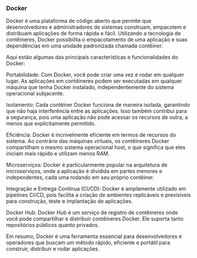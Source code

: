 ### Docker

Docker é uma plataforma de código aberto que permite que desenvolvedores e administradores de sistemas construam, empacotem e distribuam aplicações de forma rápida e fácil. Utilizando a tecnologia de contêineres, Docker possibilita o empacotamento de uma aplicação e suas dependências em uma unidade padronizada chamada contêiner.

Aqui estão algumas das principais características e funcionalidades do Docker:

Portabilidade: Com Docker, você pode criar uma vez e rodar em qualquer lugar. As aplicações em contêineres podem ser executadas em qualquer máquina que tenha Docker instalado, independentemente do sistema operacional subjacente.

Isolamento: Cada contêiner Docker funciona de maneira isolada, garantindo que não haja interferência entre as aplicações. Isso também contribui para a segurança, pois uma aplicação não pode acessar os recursos de outra, a menos que explicitamente permitido.

Eficiência: Docker é incrivelmente eficiente em termos de recursos do sistema. Ao contrário das máquinas virtuais, os contêineres Docker compartilham o mesmo sistema operacional host, o que significa que eles iniciam mais rápido e utilizam menos RAM.

Microserviços: Docker é particularmente popular na arquitetura de microserviços, onde a aplicação é dividida em partes menores e independentes, cada uma rodando em seu próprio contêiner.

Integração e Entrega Contínua (CI/CD): Docker é amplamente utilizado em pipelines CI/CD, pois facilita a criação de ambientes replicáveis e previsíveis para construção, teste e implantação de aplicações.

Docker Hub: Docker Hub é um serviço de registro de contêineres onde você pode compartilhar e distribuir contêineres Docker. Ele suporta tanto repositórios públicos quanto privados.

Em resumo, Docker é uma ferramenta essencial para desenvolvedores e operadores que buscam um método rápido, eficiente e portátil para construir, distribuir e rodar aplicações.
